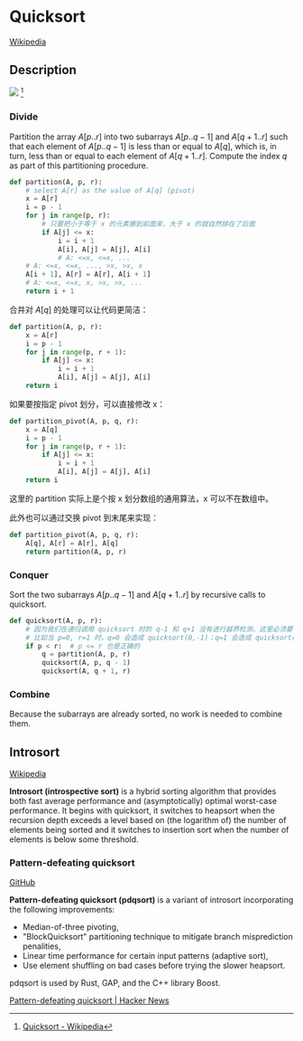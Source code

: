 # Quicksort
[Wikipedia](https://en.wikipedia.org/wiki/Quicksort)

## Description
![](https://upload.wikimedia.org/wikipedia/commons/6/6a/Sorting_quicksort_anim.gif) [^wiki]

### Divide
Partition the array $A[p..r]$ into two subarrays $A[p..q-1]$ and $A[q+1..r]$ such that each element of $A[p..q-1]$ is less than or equal to $A[q]$, which is, in turn, less than or equal to each element of $A[q+1..r]$. Compute the index $q$ as part of this partitioning procedure.

```python
def partition(A, p, r):
	# select A[r] as the value of A[q] (pivot)
    x = A[r]
    i = p - 1
    for j in range(p, r):
	    # 只要把小于等于 x 的元素挪到前面来，大于 x 的就自然排在了后面
        if A[j] <= x:
            i = i + 1
            A[i], A[j] = A[j], A[i]
            # A: <=x, <=x, ...
    # A: <=x, <=x, ..., >x, >x, x
    A[i + 1], A[r] = A[r], A[i + 1]
    # A: <=x, <=x, x, >x, >x, ...
    return i + 1
```
合并对 $A[q]$ 的处理可以让代码更简洁：
```python
def partition(A, p, r):
    x = A[r]
    i = p - 1
    for j in range(p, r + 1):
        if A[j] <= x:
            i = i + 1
            A[i], A[j] = A[j], A[i]
    return i
```
如果要按指定 pivot 划分，可以直接修改 x：
```python
def partition_pivot(A, p, q, r):
    x = A[q]
    i = p - 1
    for j in range(p, r + 1):
        if A[j] <= x:
            i = i + 1
            A[i], A[j] = A[j], A[i]
    return i
```
这里的 partition 实际上是个按 x 划分数组的通用算法，x 可以不在数组中。

此外也可以通过交换 pivot 到末尾来实现：
```python
def partition_pivot(A, p, q, r):
	A[q], A[r] = A[r], A[q]
	return partition(A, p, r)
```

### Conquer
Sort the two subarrays $A[p..q-1]$ and $A[q+1..r]$ by recursive calls to quicksort.

```python
def quicksort(A, p, r):
	# 因为我们在递归调用 quicksort 时的 q-1 和 q+1 没有进行越界检测，这里必须要判断一下
	# 比如当 p=0, r=1 时，q=0 会造成 quicksort(0,-1)；q=1 会造成 quicksort(2,1)
    if p < r:  # p <= r 也是正确的
        q = partition(A, p, r)
        quicksort(A, p, q - 1)
        quicksort(A, q + 1, r)
```

### Combine
Because the subarrays are already sorted, no work is needed to combine them.

## Introsort
[Wikipedia](https://en.wikipedia.org/wiki/Introsort)

**Introsort (introspective sort)** is a hybrid sorting algorithm that provides both fast average performance and (asymptotically) optimal worst-case performance. It begins with quicksort, it switches to heapsort when the recursion depth exceeds a level based on (the logarithm of) the number of elements being sorted and it switches to insertion sort when the number of elements is below some threshold.

### Pattern-defeating quicksort
[GitHub](https://github.com/orlp/pdqsort)

**Pattern-defeating quicksort (pdqsort)** is a variant of introsort incorporating the following improvements:
- Median-of-three pivoting,
- "BlockQuicksort" partitioning technique to mitigate branch misprediction penalities,
- Linear time performance for certain input patterns (adaptive sort),
- Use element shuffling on bad cases before trying the slower heapsort.

pdqsort is used by Rust, GAP, and the C++ library Boost.

[Pattern-defeating quicksort | Hacker News](https://news.ycombinator.com/item?id=14661659)


[^wiki]: [Quicksort - Wikipedia](https://en.wikipedia.org/wiki/Quicksort)